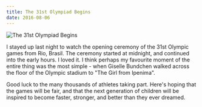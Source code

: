 ```yaml
---
title: The 31st Olympiad Begins
date: 2016-08-06
---
```


![The 31st Olympiad Begins](https://source.unsplash.com/7QCBakMyDCE/1600x900)

I stayed up last night to watch the opening ceremony of the 31st Olympic games from Rio, Brasil. The ceremony started at midnight, and continued into the early hours. I loved it. I think perhaps my favourite moment of the entire thing was the most simple - when Giselle Bundchen walked across the floor of the Olympic stadium to "The Girl from Ipenima".

Good luck to the many thousands of athletes taking part. Here's hoping that the games will be fair, and that the next generation of children will be inspired to become faster, stronger, and better than they ever dreamed.